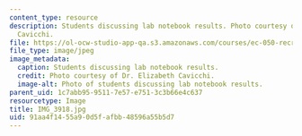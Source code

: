```yaml
---
content_type: resource
description: Students discussing lab notebook results. Photo courtesy of Dr. Elizabeth
  Cavicchi.
file: https://ol-ocw-studio-app-qa.s3.amazonaws.com/courses/ec-050-recreate-experiments-from-history-inform-the-future-from-the-past-galileo-january-iap-2010/91aa4f1455a90d5fafbb48596a55b5d7_IMG_3918.jpg
file_type: image/jpeg
image_metadata:
  caption: Students discussing lab notebook results.
  credit: Photo courtesy of Dr. Elizabeth Cavicchi.
  image-alt: Photo of students discussing lab notebook results.
parent_uid: 1c7abb95-9511-7e57-e751-3c3b66e4c637
resourcetype: Image
title: IMG_3918.jpg
uid: 91aa4f14-55a9-0d5f-afbb-48596a55b5d7
---
```

